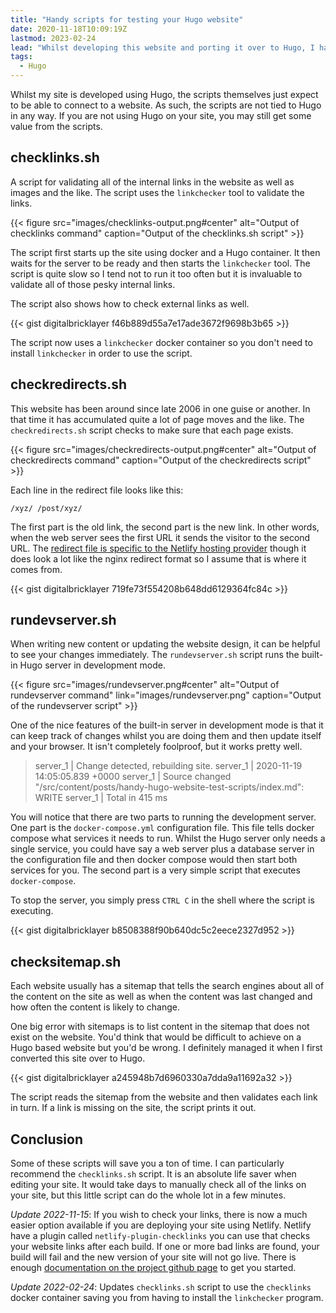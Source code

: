 ```yaml
---
title: "Handy scripts for testing your Hugo website"
date: 2020-11-18T10:09:19Z
lastmod: 2023-02-24
lead: "Whilst developing this website and porting it over to Hugo, I have written a few handy scripts to help me test the site for errors. I am going to present the scripts with a little explanation about what each script achieves so maybe you can use them too."
tags:
  - Hugo
---
```


<!--more-->

Whilst my site is developed using Hugo, the scripts themselves just expect to be able to connect to a website. As such, the scripts are not tied to Hugo in any way. If you are not using Hugo on your site, you may still get some value from the scripts.

## checklinks.sh

A script for validating all of the internal links in the website as well as images and the like. The script uses the `linkchecker` tool to validate the links.

{{< figure src="images/checklinks-output.png#center"
           alt="Output of checklinks command"
           caption="Output of the checklinks.sh script" >}}

The script first starts up the site using docker and a Hugo container. It then waits for the server to be ready and then starts the `linkchecker` tool. The script is quite slow so I tend not to run it too often but it is invaluable to validate all of those pesky internal links.

The script also shows how to check external links as well.

{{< gist digitalbricklayer f46b889d55a7e17ade3672f9698b3b65 >}}

The script now uses a `linkchecker` docker container so you don't need to install `linkchecker` in order to use the script.

## checkredirects.sh

This website has been around since late 2006 in one guise or another. In that time it has accumulated quite a lot of page moves and the like. The `checkredirects.sh` script checks to make sure that each page exists.

{{< figure src="images/checkredirects-output.png#center"
          alt="Output of checkredirects command"
          caption="Output of the checkredirects script" >}}

Each line in the redirect file looks like this:

`/xyz/ /post/xyz/`

The first part is the old link, the second part is the new link. In other words, when the web server sees the first URL it sends the visitor to the second URL. The [redirect file is specific to the Netlify hosting provider](https://docs.netlify.com/routing/redirects/#syntax-for-the-redirects-file) though it does look a lot like the nginx redirect format so I assume that is where it comes from.

{{< gist digitalbricklayer 719fe73f554208b648dd6129364fc84c >}}

## rundevserver.sh

When writing new content or updating the website design, it can be helpful to see your changes immediately. The `rundevserver.sh` script runs the built-in Hugo server in development mode.

{{< figure src="images/rundevserver.png#center"
          alt="Output of rundevserver command"
          link="images/rundevserver.png"
          caption="Output of the rundevserver script" >}}

One of the nice features of the built-in server in development mode is that it can keep track of changes whilst you are doing them and then update itself and your browser. It isn't completely foolproof, but it works pretty well.

>server_1  | Change detected, rebuilding site.
>server_1  | 2020-11-19 14:05:05.839 +0000
>server_1  | Source changed "/src/content/posts/handy-hugo-website-test-scripts/index.md": WRITE
>server_1  | Total in 415 ms

You will notice that there are two parts to running the development server. One part is the `docker-compose.yml` configuration file. This file tells docker compose what services it needs to run. Whilst the Hugo server only needs a single service, you could have say a web server plus a database server in the configuration file and then docker compose would then start both services for you. The second part is a very simple script that executes `docker-compose`.

To stop the server, you simply press `CTRL C` in the shell where the script is executing.

{{< gist digitalbricklayer b8508388f90b640dc5c2eece2327d952 >}}

## checksitemap.sh

Each website usually has a sitemap that tells the search engines about all of the content on the site as well as when the content was last changed and how often the content is likely to change.

One big error with sitemaps is to list content in the sitemap that does not exist on the website. You'd think that would be difficult to achieve on a Hugo based website but you'd be wrong. I definitely managed it when I first converted this site over to Hugo.

{{< gist digitalbricklayer a245948b7d6960330a7dda9a11692a32 >}}

The script reads the sitemap from the website and then validates each link in turn. If a link is missing on the site, the script prints it out.

## Conclusion

Some of these scripts will save you a ton of time. I can particularly recommend the `checklinks.sh` script. It is an absolute life saver when editing your site. It would take days to manually check all of the links on your site, but this little script can do the whole lot in a few minutes.

*Update 2022-11-15*: If you wish to check your links, there is now a much easier option available if you are deploying your site using Netlify. Netlify have a plugin called `netlify-plugin-checklinks` you can use that checks your website links after each build. If one or more bad links are found, your build will fail and the new version of your site will not go live. There is enough [documentation on the project github page](https://github.com/Munter/netlify-plugin-checklinks) to get you started.

*Update 2022-02-24*: Updates `checklinks.sh` script to use the `checklinks` docker container saving you from having to install the `linkchecker` program.

